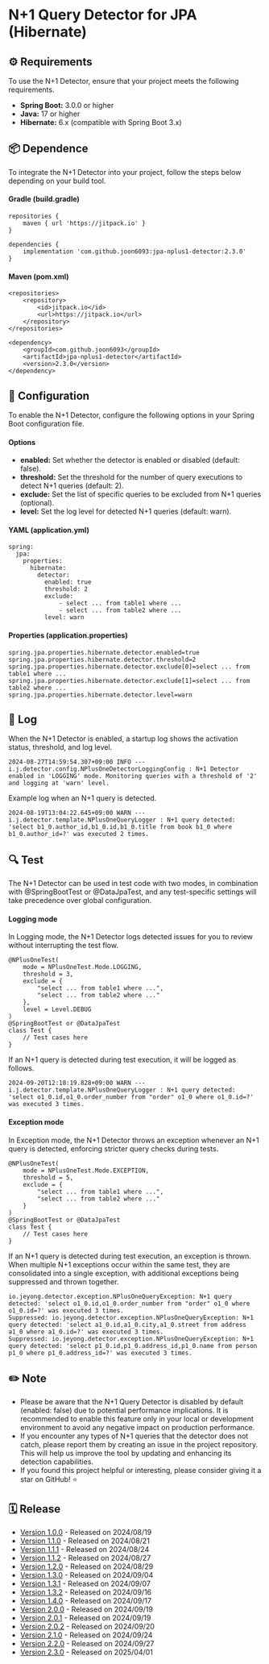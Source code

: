 # N+1 Query Detector for JPA (Hibernate)

## ⚙️ Requirements
To use the N+1 Detector, ensure that your project meets the following requirements.

- **Spring Boot:** 3.0.0 or higher
- **Java:** 17 or higher
- **Hibernate:** 6.x (compatible with Spring Boot 3.x)

## 📦 Dependence
To integrate the N+1 Detector into your project, follow the steps below depending on your build tool.

#### Gradle (build.gradle)

```
repositories {
    maven { url 'https://jitpack.io' }
}

dependencies {  
    implementation 'com.github.joon6093:jpa-nplus1-detector:2.3.0'  
}
```

#### Maven (pom.xml)

```
<repositories>  
    <repository>  
        <id>jitpack.io</id>  
        <url>https://jitpack.io</url>  
    </repository>  
</repositories>

<dependency>  
    <groupId>com.github.joon6093</groupId>  
    <artifactId>jpa-nplus1-detector</artifactId>  
    <version>2.3.0</version>  
</dependency>
```

## 🔧 Configuration
To enable the N+1 Detector, configure the following options in your Spring Boot configuration file.

#### Options
- **enabled:** Set whether the detector is enabled or disabled (default: false).
- **threshold:** Set the threshold for the number of query executions to detect N+1 queries (default: 2).
- **exclude:** Set the list of specific queries to be excluded from N+1 queries (optional).
- **level:** Set the log level for detected N+1 queries (default: warn).

#### YAML (application.yml)
```
spring:
  jpa:  
    properties:  
      hibernate:  
        detector:  
          enabled: true
          threshold: 2
          exclude:
              - select ... from table1 where ...
              - select ... from table2 where ...
          level: warn
```

#### Properties (application.properties)
```
spring.jpa.properties.hibernate.detector.enabled=true
spring.jpa.properties.hibernate.detector.threshold=2
spring.jpa.properties.hibernate.detector.exclude[0]=select ... from table1 where ...      
spring.jpa.properties.hibernate.detector.exclude[1]=select ... from table2 where ...
spring.jpa.properties.hibernate.detector.level=warn
```

## 📄 Log
When the N+1 Detector is enabled, a startup log shows the activation status, threshold, and log level.
```
2024-08-27T14:59:54.307+09:00 INFO --- i.j.detector.config.NPlusOneDetectorLoggingConfig : N+1 Detector enabled in 'LOGGING' mode. Monitoring queries with a threshold of '2' and logging at 'warn' level.
```

Example log when an N+1 query is detected.
```
2024-08-19T13:04:22.645+09:00 WARN --- i.j.detector.template.NPlusOneQueryLogger : N+1 query detected: 'select b1_0.author_id,b1_0.id,b1_0.title from book b1_0 where b1_0.author_id=?' was executed 2 times.
```

## 🔍 Test
The N+1 Detector can be used in test code with two modes, in combination with @SpringBootTest or @DataJpaTest, and any test-specific settings will take precedence over global configuration.

#### Logging mode
In Logging mode, the N+1 Detector logs detected issues for you to review without interrupting the test flow.
```
@NPlusOneTest(
    mode = NPlusOneTest.Mode.LOGGING,
    threshold = 3,
    exclude = {
        "select ... from table1 where ...",
        "select ... from table2 where ..."
    },
    level = Level.DEBUG
)
@SpringBootTest or @DataJpaTest
class Test {
    // Test cases here
} 
```

If an N+1 query is detected during test execution, it will be logged as follows.
```
2024-09-20T12:18:19.828+09:00 WARN --- i.j.detector.template.NPlusOneQueryLogger : N+1 query detected: 'select o1_0.id,o1_0.order_number from "order" o1_0 where o1_0.id=?' was executed 3 times.
```

#### Exception mode
In Exception mode, the N+1 Detector throws an exception whenever an N+1 query is detected, enforcing stricter query checks during tests.
```
@NPlusOneTest(
    mode = NPlusOneTest.Mode.EXCEPTION,
    threshold = 5,
    exclude = {
        "select ... from table1 where ...",
        "select ... from table2 where ..."
    }
)
@SpringBootTest or @DataJpaTest
class Test {
    // Test cases here
} 
```

If an N+1 query is detected during test execution, an exception is thrown. When multiple N+1 exceptions occur within the same test, they are consolidated into a single exception, with additional exceptions being suppressed and thrown together.
```
io.jeyong.detector.exception.NPlusOneQueryException: N+1 query detected: 'select o1_0.id,o1_0.order_number from "order" o1_0 where o1_0.id=?' was executed 3 times.
Suppressed: io.jeyong.detector.exception.NPlusOneQueryException: N+1 query detected: 'select a1_0.id,a1_0.city,a1_0.street from address a1_0 where a1_0.id=?' was executed 3 times.
Suppressed: io.jeyong.detector.exception.NPlusOneQueryException: N+1 query detected: 'select p1_0.id,p1_0.address_id,p1_0.name from person p1_0 where p1_0.address_id=?' was executed 3 times.
```

## ✏️ Note
- Please be aware that the N+1 Query Detector is disabled by default (enabled: false) due to potential performance implications. It is recommended to enable this feature only in your local or development environment to avoid any negative impact on production performance.
- If you encounter any types of N+1 queries that the detector does not catch, please report them by creating an issue in the project repository. This will help us improve the tool by updating and enhancing its detection capabilities.
- If you found this project helpful or interesting, please consider giving it a star on GitHub! ⭐

## 🗓️ Release
- [Version 1.0.0](https://github.com/joon6093/jpa-nplus1-detector/releases/tag/1.0.0) - Released on 2024/08/19
- [Version 1.1.0](https://github.com/joon6093/jpa-nplus1-detector/releases/tag/1.1.0) - Released on 2024/08/21
- [Version 1.1.1](https://github.com/joon6093/jpa-nplus1-detector/releases/tag/1.1.1) - Released on 2024/08/24
- [Version 1.1.2](https://github.com/joon6093/jpa-nplus1-detector/releases/tag/1.1.2) - Released on 2024/08/27
- [Version 1.2.0](https://github.com/joon6093/jpa-nplus1-detector/releases/tag/1.2.0) - Released on 2024/08/29
- [Version 1.3.0](https://github.com/joon6093/jpa-nplus1-detector/releases/tag/1.3.0) - Released on 2024/09/04
- [Version 1.3.1](https://github.com/joon6093/jpa-nplus1-detector/releases/tag/1.3.1) - Released on 2024/09/07
- [Version 1.3.2](https://github.com/joon6093/jpa-nplus1-detector/releases/tag/1.3.2) - Released on 2024/09/16
- [Version 1.4.0](https://github.com/joon6093/jpa-nplus1-detector/releases/tag/1.4.0) - Released on 2024/09/17
- [Version 2.0.0](https://github.com/joon6093/jpa-nplus1-detector/releases/tag/2.0.0) - Released on 2024/09/19
- [Version 2.0.1](https://github.com/joon6093/jpa-nplus1-detector/releases/tag/2.0.1) - Released on 2024/09/19
- [Version 2.0.2](https://github.com/joon6093/jpa-nplus1-detector/releases/tag/2.0.2) - Released on 2024/09/20
- [Version 2.1.0](https://github.com/joon6093/jpa-nplus1-detector/releases/tag/2.1.0) - Released on 2024/09/24
- [Version 2.2.0](https://github.com/joon6093/jpa-nplus1-detector/releases/tag/2.2.0) - Released on 2024/09/27
- [Version 2.3.0](https://github.com/joon6093/jpa-nplus1-detector/releases/tag/2.3.0) - Released on 2025/04/01
